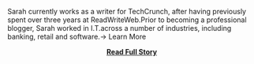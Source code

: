 <p>Sarah currently works as a writer for TechCrunch, after having previously spent over three years at ReadWriteWeb.Prior to becoming a professional blogger, Sarah worked in I.T.across a number of industries, including banking, retail and software.→ Learn More</p>
<center><p><a href="http://techcrunch.com/2013/01/25/yc-backed-segment-io-lets-developers-integrate-with-multiple-analytics-providers-in-hours-not-weeks/" style='padding:25px; font-sze:18px; font-weight: bold;'>Read Full Story</a></p></center>
